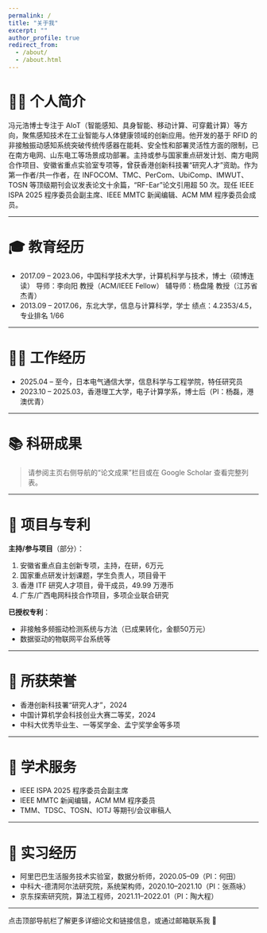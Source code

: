 ```yaml
---
permalink: /
title: "关于我"
excerpt: ""
author_profile: true
redirect_from:
  - /about/
  - /about.html
---
```



<span class='anchor' id='about-me'></span>

# 👨‍💻 个人简介

冯元浩博士专注于 AIoT（智能感知、具身智能、移动计算、可穿戴计算）等方向，聚焦感知技术在工业智能与人体健康领域的创新应用。他开发的基于 RFID 的非接触振动感知系统突破传统传感器在能耗、安全性和部署灵活性方面的限制，已在南方电网、山东电工等场景成功部署。主持或参与国家重点研发计划、南方电网合作项目、安徽省重点实验室专项等，曾获香港创新科技署“研究人才”资助。作为第一作者/共一作者，在 INFOCOM、TMC、PerCom、UbiComp、IMWUT、TOSN 等顶级期刊会议发表论文十余篇，“RF-Ear”论文引用超 50 次。现任 IEEE ISPA 2025 程序委员会副主席、IEEE MMTC 新闻编辑、ACM MM 程序委员会成员。

---

# 🎓 教育经历

* 2017.09 – 2023.06，中国科学技术大学，计算机科学与技术，博士（硕博连读）
  导师：李向阳 教授（ACM/IEEE Fellow）
  辅导师：杨盘隆 教授（江苏省杰青）
* 2013.09 – 2017.06，东北大学，信息与计算科学，学士
  绩点：4.2353/4.5，专业排名 1/66

---

# 🧑‍🏫 工作经历

* 2025.04 – 至今，日本电气通信大学，信息科学与工程学院，特任研究员
* 2023.10 – 2025.03，香港理工大学，电子计算学系，博士后（PI：杨磊，港澳优青）

---

# 📚 科研成果

> 请参阅主页右侧导航的“论文成果”栏目或在 Google Scholar 查看完整列表。

---

# 🧪 项目与专利

**主持/参与项目**（部分）：

1. 安徽省重点自主创新专项，主持，在研，6万元
2. 国家重点研发计划课题，学生负责人，项目骨干
3. 香港 ITF 研究人才项目，骨干成员，49.99 万港币
4. 广东/广西电网科技合作项目，多项企业联合研究

**已授权专利**：

* 非接触多频振动检测系统与方法（已成果转化，金额50万元）
* 数据驱动的物联网平台系统等

---

# 🏅 所获荣誉

* 香港创新科技署“研究人才”，2024
* 中国计算机学会科技创业大赛二等奖，2024
* 中科大优秀毕业生、一等奖学金、孟宁奖学金等多项

---

# 🧩 学术服务

* IEEE ISPA 2025 程序委员会副主席
* IEEE MMTC 新闻编辑，ACM MM 程序委员
* TMM、TDSC、TOSN、IOTJ 等期刊/会议审稿人

---

# 🧳 实习经历

* 阿里巴巴生活服务技术实验室，数据分析师，2020.05–09（PI：何田）
* 中科大-德清阿尔法研究院，系统架构师，2020.10–2021.10（PI：张燕咏）
* 京东探索研究院，算法工程师，2021.11–2022.01（PI：陶大程）

---

点击顶部导航栏了解更多详细论文和链接信息，或通过邮箱联系我 🤝
